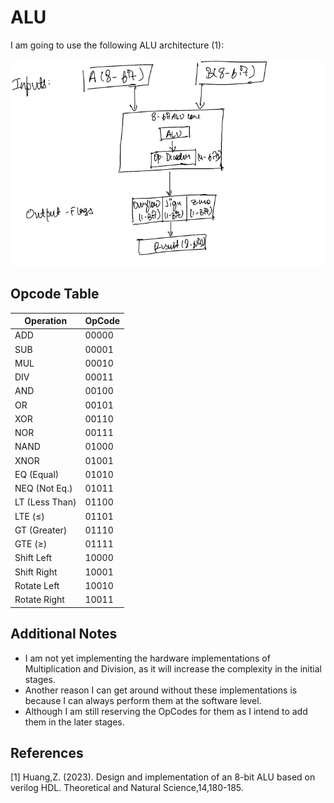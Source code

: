 # ALU 

I am going to use the following ALU architecture (1): 

![ALU-Block Diagram](Pasted_image.png)


## Opcode Table

| Operation      | OpCode |
|----------------|--------|
| ADD            | 00000  |
| SUB            | 00001  |
| MUL            | 00010  |
| DIV            | 00011  |
| AND            | 00100  |
| OR             | 00101  |
| XOR            | 00110  |
| NOR            | 00111  |
| NAND           | 01000  |
| XNOR           | 01001  |
| EQ (Equal)     | 01010  |
| NEQ (Not Eq.)  | 01011  |
| LT (Less Than) | 01100  |
| LTE (≤)        | 01101  |
| GT (Greater)   | 01110  |
| GTE (≥)        | 01111  |
| Shift Left     | 10000  |
| Shift Right    | 10001  |
| Rotate Left    | 10010  |
| Rotate Right   | 10011  |


## Additional Notes

- I am not yet implementing the hardware implementations of Multiplication and Division, as it will increase the complexity in the initial stages.
- Another reason I can get around without these implementations is because I can always perform them at the software level.
- Although I am still reserving the OpCodes for them as I intend to add them in the later stages.   

## References

[1] Huang,Z. (2023). Design and implementation of an 8-bit ALU based on verilog HDL. Theoretical and Natural Science,14,180-185.